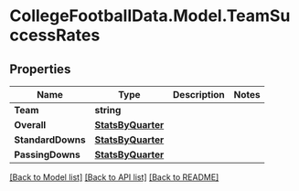 # CollegeFootballData.Model.TeamSuccessRates

## Properties

Name | Type | Description | Notes
------------ | ------------- | ------------- | -------------
**Team** | **string** |  | 
**Overall** | [**StatsByQuarter**](StatsByQuarter.md) |  | 
**StandardDowns** | [**StatsByQuarter**](StatsByQuarter.md) |  | 
**PassingDowns** | [**StatsByQuarter**](StatsByQuarter.md) |  | 

[[Back to Model list]](../README.md#documentation-for-models) [[Back to API list]](../README.md#documentation-for-api-endpoints) [[Back to README]](../README.md)

